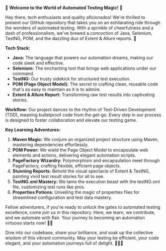 🌟 **Welcome to the World of Automated Testing Magic!** 🌟

Hey there, tech enthusiasts and quality aficionados! We're thrilled to present our GitHub repository that takes you on an exhilarating ride through the wonders of automated testing. With a sprinkle of cheerfulness and a dash of professionalism, we've brewed a concoction of Java, Selenium, TestNG, POM, and the dazzling duo of Extent & Allure reports. 🚀

**Tech Stack:**
- **Java:** The language that powers our automation dreams, making our code sleek and effective.
- **Selenium:** The enchanting tool that brings web applications under our command.
- **TestNG:** Our trusty sidekick for structured test execution.
- **POM (Page Object Model):** The secret to crafting clean, reusable code that's as easy to maintain as it is to admire.
- **Extent & Allure Report:** Transforming raw test results into captivating stories.

**Workflow:**
Our project dances to the rhythm of Test-Driven Development (TDD), meaning bulletproof code from the get-go. Every step in our process is designed to foster collaboration and elevate our testing game.

**Key Learning Adventures:**
1. **Maven Magic:** We conjure an organized project structure using Maven, mastering dependencies effortlessly.
2. **POM Power:** We wield the Page Object Model to encapsulate web elements and actions, delivering elegant automation scripts.
3. **PageFactory Wizardry:** Polymorphism and encapsulation meet through PageFactory, crafting flexible, efficient page objects.
4. **Stunning Reports:** Behold the visual spectacle of Extent & TestNG, painting vivid test result stories for all to see.
5. **TestNG.xml Mastery:** We tame the execution beast with the testNG.xml file, customizing test runs like pros.
6. **Properties Potions:** Unveiling the magic of properties files for streamlined configuration and test data mastery.

Fellow adventurers, if you're ready to unlock the gates to automated testing excellence, come join us in this repository. Here, we learn, we contribute, and we automate with flair. Your journey to becoming an automation virtuoso starts now! 🎩🔮

Dive into our codebase, share your brilliance, and soak up the collective wisdom of this vibrant community. May your testing be efficient, your code elegant, and your automation journeys full of delight. 🌈🌐🧪
